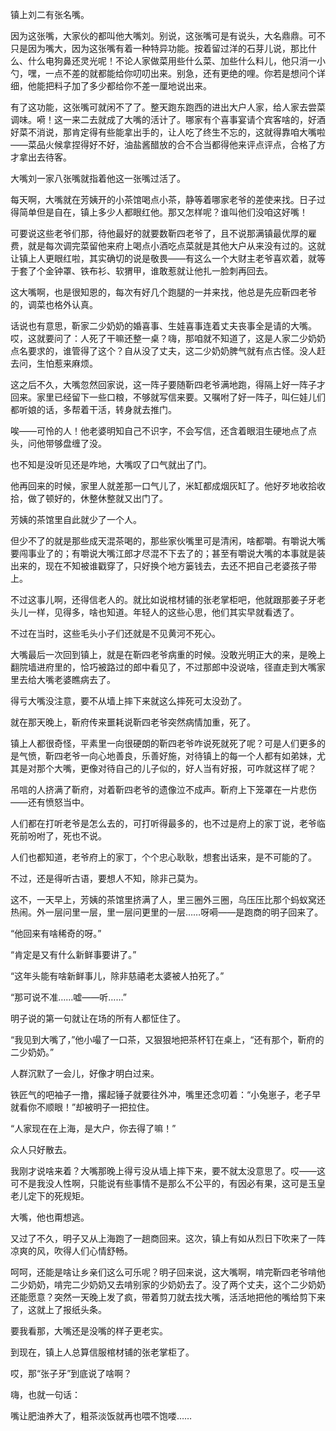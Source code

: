 ---
---
镇上刘二有张名嘴。

因为这张嘴，大家伙的都叫他大嘴刘。别说，这张嘴可是有说头，大名鼎鼎。可不只是因为嘴大，因为这张嘴有着一种特异功能。按着留过洋的石芽儿说，那比什么、什么电狗鼻还灵光呢！不论人家做菜用些什么菜、加些什么料儿，他只消一小勺，嘿，一点不差的就都能给你叨叨出来。别急，还有更绝的哩。你若是想问个详细，他能把料子加了多少都给你不差一厘地说出来。

有了这功能，这张嘴可就闲不了了。整天跑东跑西的进出大户人家，给人家去尝菜调味。嗬！这一来二去就成了大嘴的活计了。哪家有个喜事宴请个宾客啥的，好酒好菜不消说，那肯定得有些能拿出手的，让人吃了终生不忘的，这就得靠咱大嘴啦——菜品火候拿捏得好不好，油盐酱醋放的合不合当都得他来评点评点，合格了方才拿出去待客。

大嘴刘一家八张嘴就指着他这一张嘴过活了。

每天啊，大嘴就在芳姨开的小茶馆喝点小茶，静等着哪家老爷的差使来找。日子过得简单但是自在，镇上多少人都眼红他。那又怎样呢？谁叫他们没咱这好嘴！

可要说这些老爷们那，待他最好的就要数靳四老爷了，且不说那满镇最优厚的雇费，就是每次调完菜留他来府上喝点小酒吃点菜就是其他大户从来没有过的。这就让镇上人更眼红啦，其实确切的说是敬畏——有这么一个大财主老爷喜欢着，就等于套了个金钟罩、铁布衫、软猬甲，谁敢惹就让他扎一脸刺再回去。

这大嘴啊，也是很知恩的，每次有好几个跑腿的一并来找，他总是先应靳四老爷的，调菜也格外认真。

话说也有意思，靳家二少奶奶的婚喜事、生娃喜事连着丈夫丧事全是请的大嘴。哎，这就要问了：人死了干嘛还整一桌？嗨，那咱就不知道了，这是人家二少奶奶点名要求的，谁管得了这个？自从没了丈夫，这二少奶奶脾气就有点古怪。没人赶去问，生怕惹来麻烦。

这之后不久，大嘴忽然回家说，这一阵子要随靳四老爷满地跑，得隔上好一阵子才回来。家里已经留下一些口粮，不够就写信来要。又嘱咐了好一阵子，叫仨娃儿们都听娘的话，多帮着干活，转身就去推门。

唉——可怜的人！他老婆明知自己不识字，不会写信，还含着眼泪生硬地点了点头，问他带够盘缠了没。

也不知是没听见还是咋地，大嘴叹了口气就出了门。

他再回来的时候，家里人就差那一口气儿了，米缸都成烟灰缸了。他好歹地收拾收拾，做了顿好的，休整休整就又出门了。

芳姨的茶馆里自此就少了一个人。

但少不了的就是那些成天混茶喝的，那些家伙嘴里可是清闲，啥都嚼。有嚼说大嘴要闯事业了的；有嚼说大嘴江郎才尽混不下去了的；甚至有嚼说大嘴的本事就是装出来的，现在不知被谁戳穿了，只好换个地方篓钱去，去还不把自己老婆孩子带上。

不过这事儿啊，还得信老人的。就比如说棺材铺的张老掌柜吧，他就跟那姜子牙老头儿一样，见得多，啥也知道。年轻人的这些心思，他们其实早就看透了。

不过在当时，这些毛头小子们还就是不见黄河不死心。

大嘴最后一次回到镇上，就是在靳四老爷病重的时候。没敢光明正大的来，是晚上翻院墙进府里的，恰巧被路过的郎中看见了，不过那郎中没说啥，径直走到大嘴家里去给大嘴老婆瞧病去了。

得亏大嘴没注意，要不从墙上摔下来就这么摔死可太没劲了。

就在那天晚上，靳府传来噩耗说靳四老爷突然病情加重，死了。

镇上人都很奇怪，平素里一向很硬朗的靳四老爷咋说死就死了呢？可是人们更多的是气愤，靳四老爷一向心地善良，乐善好施，对待镇上的每一个人都有如弟妹，尤其是对那个大嘴，更像对待自己的儿子似的，好人当有好报，可咋就这样了呢？

吊唁的人挤满了靳府，对着靳四老爷的遗像泣不成声。靳府上下笼罩在一片悲伤——还有愤怒当中。

人们都在打听老爷是怎么去的，可打听得最多的，也不过是府上的家丁说，老爷临死前吩咐了，死也不说。

人们也都知道，老爷府上的家丁，个个忠心耿耿，想套出话来，是不可能的了。

不过，还是得听古语，要想人不知，除非己莫为。

这不，一天早上，芳姨的茶馆里挤满了人，里三圈外三圈，乌压压比那个蚂蚁窝还热闹。外一层问里一层，里一层问更里的一层……呀嗬——是跑商的明子回来了。

“他回来有啥稀奇的呀。”

“肯定是又有什么新鲜事要讲了。”

“这年头能有啥新鲜事儿，除非慈禧老太婆被人拍死了。”

“那可说不准……嘘——听……”

明子说的第一句就让在场的所有人都怔住了。

“我见到大嘴了，”他小嘬了一口茶，又狠狠地把茶杯钉在桌上，“还有那个，靳府的二少奶奶。”

人群沉默了一会儿，好像才明白过来。

铁匠气的吧袖子一撸，撂起锤子就要往外冲，嘴里还念叨着：“小兔崽子，老子早就看你不顺眼！”却被明子一把拉住。

“人家现在在上海，是大户，你去得了嘛！”

众人只好散去。

我刚才说啥来着？大嘴那晚上得亏没从墙上摔下来，要不就太没意思了。哎——这可不是我没人性啊，只能说有些事情不是那么不公平的，有因必有果，这可是玉皇老儿定下的死规矩。

大嘴，他也甭想逃。

又过了不久，明子又从上海跑了一趟商回来。这次，镇上有如从烈日下吹来了一阵凉爽的风，吹得人们心情舒畅。

呵呵，还能是啥让乡亲们这么可乐呢？明子回来说，这大嘴啊，啃完靳四老爷啃他二少奶奶，啃完二少奶奶又去啃别家的少奶奶去了。没了两个丈夫，这个二少奶奶还能愿意？突然一天晚上发了疯，带着剪刀就去找大嘴，活活地把他的嘴给剪下来了，这就上了报纸头条。

要我看那，大嘴还是没嘴的样子更老实。

到现在，镇上人总算信服棺材铺的张老掌柜了。

哎，那“张子牙”到底说了啥啊？

嗨，也就一句话：

嘴让肥油养大了，粗茶淡饭就再也喂不饱喽……